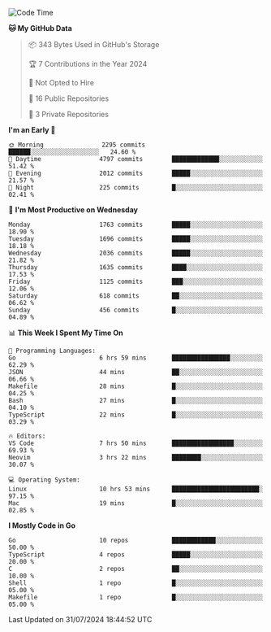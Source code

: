 <!--START_SECTION:waka-->
![Code Time](http://img.shields.io/badge/Code%20Time-811%20hrs%2020%20mins-blue)

**🐱 My GitHub Data** 

> 📦 343 Bytes Used in GitHub's Storage 
 > 
> 🏆 7 Contributions in the Year 2024
 > 
> 🚫 Not Opted to Hire
 > 
> 📜 16 Public Repositories 
 > 
> 🔑 3 Private Repositories 
 > 
**I'm an Early 🐤** 

```text
🌞 Morning                2295 commits        ██████░░░░░░░░░░░░░░░░░░░   24.60 % 
🌆 Daytime                4797 commits        █████████████░░░░░░░░░░░░   51.42 % 
🌃 Evening                2012 commits        █████░░░░░░░░░░░░░░░░░░░░   21.57 % 
🌙 Night                  225 commits         █░░░░░░░░░░░░░░░░░░░░░░░░   02.41 % 
```
📅 **I'm Most Productive on Wednesday** 

```text
Monday                   1763 commits        █████░░░░░░░░░░░░░░░░░░░░   18.90 % 
Tuesday                  1696 commits        █████░░░░░░░░░░░░░░░░░░░░   18.18 % 
Wednesday                2036 commits        █████░░░░░░░░░░░░░░░░░░░░   21.82 % 
Thursday                 1635 commits        ████░░░░░░░░░░░░░░░░░░░░░   17.53 % 
Friday                   1125 commits        ███░░░░░░░░░░░░░░░░░░░░░░   12.06 % 
Saturday                 618 commits         ██░░░░░░░░░░░░░░░░░░░░░░░   06.62 % 
Sunday                   456 commits         █░░░░░░░░░░░░░░░░░░░░░░░░   04.89 % 
```


📊 **This Week I Spent My Time On** 

```text
💬 Programming Languages: 
Go                       6 hrs 59 mins       ████████████████░░░░░░░░░   62.29 % 
JSON                     44 mins             ██░░░░░░░░░░░░░░░░░░░░░░░   06.66 % 
Makefile                 28 mins             █░░░░░░░░░░░░░░░░░░░░░░░░   04.25 % 
Bash                     27 mins             █░░░░░░░░░░░░░░░░░░░░░░░░   04.10 % 
TypeScript               22 mins             █░░░░░░░░░░░░░░░░░░░░░░░░   03.29 % 

🔥 Editors: 
VS Code                  7 hrs 50 mins       █████████████████░░░░░░░░   69.93 % 
Neovim                   3 hrs 22 mins       ████████░░░░░░░░░░░░░░░░░   30.07 % 

💻 Operating System: 
Linux                    10 hrs 53 mins      ████████████████████████░   97.15 % 
Mac                      19 mins             █░░░░░░░░░░░░░░░░░░░░░░░░   02.85 % 
```

**I Mostly Code in Go** 

```text
Go                       10 repos            ████████████░░░░░░░░░░░░░   50.00 % 
TypeScript               4 repos             █████░░░░░░░░░░░░░░░░░░░░   20.00 % 
C                        2 repos             ██░░░░░░░░░░░░░░░░░░░░░░░   10.00 % 
Shell                    1 repo              █░░░░░░░░░░░░░░░░░░░░░░░░   05.00 % 
Makefile                 1 repo              █░░░░░░░░░░░░░░░░░░░░░░░░   05.00 % 
```




 Last Updated on 31/07/2024 18:44:52 UTC
<!--END_SECTION:waka-->
